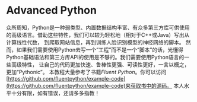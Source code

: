# Advanced Python
众所周知，Python是一种弱类型、内置数据结构丰富、有众多第三方库可供使用的高级语言。借助这些特性，我们可以较为轻松地（相对于C++或Java）写出从计算线性代数，
到爬取网站信息，再到训练人脸识别模型的神经网络的脚本。
然而，如果我们需要使用Python去写一个“工程”而不是一个“脚本”的话，光懂得Python基础语法和第三方库API的使用是不够的。我们需要使用Python语言的一些高级特性，
让自己的代码更加快速、鲁棒性更强、可读性更好，一言以概之，更加“Pythonic”。
本教程大量参考了书籍*Fluent Python*。你可以访问[https://github.com/fluentpython/example-code](https://github.com/fluentpython/example-code)来获取书中的源码。
本人水平十分有限，如有错误，还请多多指教！
